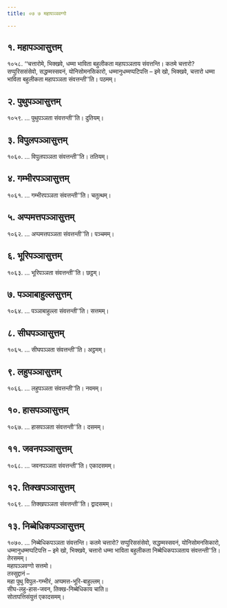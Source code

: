 ```yaml
---
title: ०७ ७ महापञ्ञवग्गो

---
```



## १. महापञ्ञासुत्तम्

१०५८. ‘‘चत्तारोमे, भिक्खवे, धम्मा भाविता बहुलीकता महापञ्ञताय संवत्तन्ति। कतमे चत्तारो? सप्पुरिससंसेवो, सद्धम्मस्सवनं, योनिसोमनसिकारो, धम्मानुधम्मप्पटिपत्ति – इमे खो, भिक्खवे, चत्तारो धम्मा भाविता बहुलीकता महापञ्ञता संवत्तन्ती’’ति। पठमम्।  


## २. पुथुपञ्ञासुत्तम्

१०५९. … पुथुपञ्ञता संवत्तन्ती’’ति। दुतियम्।  


## ३. विपुलपञ्ञासुत्तम्

१०६०. … विपुलपञ्ञता संवत्तन्ती’’ति। ततियम्।  


## ४. गम्भीरपञ्ञासुत्तम्

१०६१. … गम्भीरपञ्ञता संवत्तन्ती’’ति। चतुत्थम्।  


## ५. अप्पमत्तपञ्ञासुत्तम्

१०६२. … अप्पमत्तपञ्ञता संवत्तन्ती’’ति। पञ्चमम्।  


## ६. भूरिपञ्ञासुत्तम्

१०६३. … भूरिपञ्ञता संवत्तन्ती’’ति। छट्ठम्।  


## ७. पञ्ञाबाहुल्लसुत्तम्

१०६४. … पञ्ञाबाहुल्ला संवत्तन्ती’’ति। सत्तमम्।  


## ८. सीघपञ्ञासुत्तम्

१०६५. … सीघपञ्ञता संवत्तन्ती’’ति। अट्ठमम्।  


## ९. लहुपञ्ञासुत्तम्

१०६६. … लहुपञ्ञता संवत्तन्ती’’ति। नवमम्।  


## १०. हासपञ्ञासुत्तम्

१०६७. … हासपञ्ञता संवत्तन्ती’’ति। दसमम्।  


## ११. जवनपञ्ञासुत्तम्

१०६८. … जवनपञ्ञता संवत्तन्ती’’ति। एकादसमम्।  


## १२. तिक्खपञ्ञासुत्तम्

१०६९. … तिक्खपञ्ञता संवत्तन्ती’’ति। द्वादसमम्।  


## १३. निब्बेधिकपञ्ञासुत्तम्

१०७०. … निब्बेधिकपञ्ञता संवत्तन्ति। कतमे चत्तारो? सप्पुरिससंसेवो, सद्धम्मस्सवनं, योनिसोमनसिकारो, धम्मानुधम्मप्पटिपत्ति – इमे खो, भिक्खवे, चत्तारो धम्मा भाविता बहुलीकता निब्बेधिकपञ्ञताय संवत्तन्ती’’ति। तेरसमम्।  
महापञ्ञवग्गो सत्तमो।  
तस्सुद्दानं –  
महा पुथु विपुल-गम्भीरं, अप्पमत्त-भूरि-बाहुल्लम्।  
सीघ-लहु-हास-जवन, तिक्ख-निब्बेधिकाय चाति॥  
सोतापत्तिसंयुत्तं एकादसमम्।  